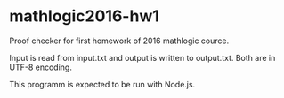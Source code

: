 # mathlogic2016-hw1
Proof checker for first homework of 2016 mathlogic cource.

Input is read from input.txt and output is written to output.txt. Both are in UTF-8 encoding.

This programm is expected to be run with Node.js.
